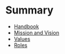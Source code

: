 # Summary

* [Handbook](README.md)
* [Mission and Vision](vision.md#mission-and-vision)
* [Values](vision.md#values)
* [Roles](roles.md)
